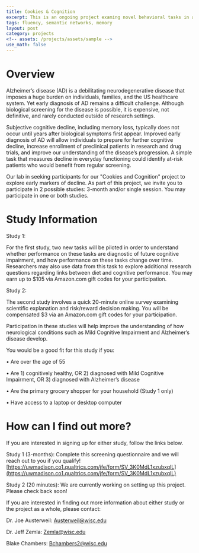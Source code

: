 ```yaml
---
title: Cookies & Cognition
excerpt: This is an ongoing project examing novel behavioral tasks in an aging population
tags: fluency, semantic networks, memory
layout: post
category: projects
<!-- assets: /projects/assets/sample -->
use_math: false
---
```


# Overview

 Alzheimer’s disease (AD) is a debilitating neurodegenerative disease that imposes a huge burden on individuals, families, and the US healthcare system. Yet early diagnosis of AD remains a difficult challenge. Although biological screening for the disease is possible, it is expensive, not definitive, and rarely conducted outside of research settings.

 Subjective cognitive decline, including memory loss, typically does not occur until years after biological symptoms first appear. Improved early diagnosis of AD will allow individuals to prepare for further cognitive decline, increase enrollment of preclinical patients in research and drug trials, and improve our understanding of the disease’s progression. A simple task that measures decline in everyday functioning could identify at-risk patients who would benefit from regular screening. 

 Our lab in seeking participants for our "Cookies and Cognition" project to explore early markers of decline. As part of this project, we invite you to participate in 2 possible studies: 3-month and/or single session. You may participate in one or both studies. 

# Study Information

Study 1: 

For the first study, two new tasks will be piloted in order to understand whether performance on these tasks are diagnostic of future cognitive impairment, and how performance on these tasks change over time. Researchers may also use data from this task to explore additional research questions regarding links between diet and cognitive performance. You may earn up to $105 via Amazon.com gift codes for your participation.

Study 2: 

The second study involves a quick 20-minute online survey examining scientific explanation and risk/reward decision making. You will be compensated $3 via an Amazon.com gift codes for your participation.

Participation in these studies will help improve the understanding of how neurological conditions such as Mild Cognitive Impairment and Alzheimer’s disease develop.

You would be a good fit for this study if you:

•	Are over the age of 55

•	Are 1) cognitively healthy, OR 2) diagnosed with Mild Cognitive Impairment, OR 3) diagnosed with Alzheimer’s disease

•	Are the primary grocery shopper for your household (Study 1 only)

•	Have access to a laptop or desktop computer

# How can I find out more?

If you are interested in signing up for either study, follow the links below.

Study 1 (3-months): Complete this screening questionnaire and we will reach out to you if you qualify!
[https://uwmadison.co1.qualtrics.com/jfe/form/SV_3K0MdL1xzubxqlL](https://uwmadison.co1.qualtrics.com/jfe/form/SV_3K0MdL1xzubxqlL)

Study 2 (20 minutes): We are currently working on setting up this project. Please check back soon!



If you are interested in finding out more information about either study or the project as a whole, please contact:

Dr. Joe Austerweil: Austerweil@wisc.edu

Dr. Jeff Zemla: Zemla@wisc.edu

Blake Chambers: Bchambers2@wisc.edu
